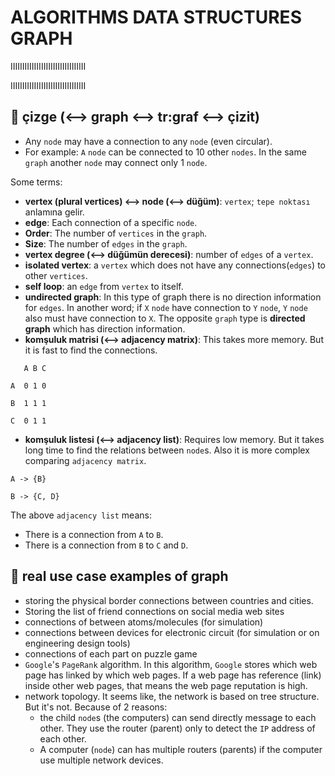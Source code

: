 # ALGORITHMS DATA STRUCTURES GRAPH

IIIIIIIIIIIIIIIIIIIIIIIIIIIIIIII

IIIIIIIIIIIIIIIIIIIIIIIIIIIIIIII

## 📌 çizge (⟷ graph ⟷ tr:graf ⟷ çizit)

- Any `node` may have a connection to any `node` (even circular).
- For example: `A` `node` can be connected to 10 other `nodes`. In the same `graph` another `node` may connect only 1 `node`.

Some terms:

- __vertex (plural vertices) ⟷ node (⟷ düğüm)__: `vertex`; `tepe noktası` anlamına gelir.
- __edge__: Each connection of a specific `node`.
- __Order__: The number of `vertices` in the `graph`.
- __Size__: The number of `edges` in the `graph`.
- __vertex degree (⟷ düğümün derecesi)__: number of `edges` of a `vertex`.
- __isolated vertex__: a `vertex` which does not have any connections(`edges`) to other `vertices`.
- __self loop__: an `edge` from `vertex` to itself.
- __undirected graph__: In this type of graph there is no direction information for `edges`. In another word; if `X` `node` have connection to `Y` `node`, `Y` `node` also must have connection to `X`. The opposite `graph` type is __directed graph__ which has direction information.
- __komşuluk matrisi (⟷ adjacency matrix)__: This takes more memory. But it is fast to find the connections.

```text
   A B C

A  0 1 0

B  1 1 1

C  0 1 1
```

- __komşuluk listesi (⟷ adjacency list)__: Requires low memory. But it takes long time to find the relations between `node`s. Also it is more complex comparing `adjacency matrix`.

```text
A -> {B}

B -> {C, D}
```

The above `adjacency list` means:

- There is a connection from `A` to `B`.
- There is a connection from `B` to `C` and `D`.

## 📌 real use case examples of graph

- storing the physical border connections between countries and cities.
- Storing the list of friend connections on social media web sites
- connections of between atoms/molecules (for simulation)
- connections between devices for electronic circuit (for simulation or on engineering design tools)
- connections of each part on puzzle game
- `Google`'s `PageRank` algorithm. In this algorithm, `Google` stores which web page has linked by which web pages. If a web page has reference (link) inside other web pages, that means the web page reputation is high.
- network topology. It seems like, the network is based on tree structure. But it's not. Because of 2 reasons:
  - the child `node`s (the computers) can send directly message to each other. They use the router (parent) only to detect the `IP` address of each other.
  - A computer (`node`) can has multiple routers (parents) if the computer use multiple network devices.
